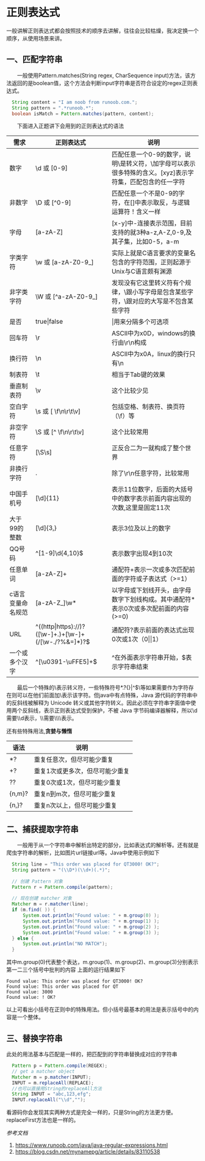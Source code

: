# 正则表达式

一般讲解正则表达式都会按照技术的顺序去讲解，往往会比较枯燥，我决定换一个顺序，从使用场景来讲。

## 一、匹配字符串
&emsp;&emsp;一般使用Pattern.matches(String regex, CharSequence input)方法，该方法返回的是boolean值，这个方法会判断input字符串是否符合设定的regex正则表达式。  
```java
  String content = "I am noob from runoob.com.";
  String pattern = ".*runoob.*";
  boolean isMatch = Pattern.matches(pattern, content);
```  
&emsp;&emsp;下面进入正题讲下会用到的正则表达式的语法  

需求 | 正则表达式 |  说明  
-|-|-
数字 | \d 或 [0-9] | 匹配任意一个0-9的数字，说明\是转义符，\加字母可以表示很多特殊的含义。[xyz]表示字符集，匹配包含的任一字符 |
非数字 | \D 或 [^0-9] | 匹配任意一个不是0-9的字符，在[]中表示取反，与逻辑运算符！含义一样 |
字母 | [a-zA-Z] | [x-y]中-连接表示范围，目前支持的就3种a-z,A-Z,0-9,及其子集，比如0-5，a-m |
字类字符 | \w 或 [a-zA-Z0-9_] | 实际上就是C语言要求的变量名包含的字符范围，正则起源于Unix与C语言颇有渊源 |
非字类字符 | \W 或 [^a-zA-Z0-9_] | 发现没有它这里转义符有个规律，\跟小写字母是包含某些字符，\跟对应的大写是不包含某些字符 |
是否 | true&#124;false | &#124;用来分隔多个可选项 |
回车符 | \r | ASCII中为x0D，windows的换行由\r\n构成 |
换行符 | \n | ASCII中为x0A，linux的换行只有\n |
制表符 | \t | 相当于Tab键的效果 |
垂直制表符 | \v | 这个比较少见 |
空白字符 | \s 或 [ \f\n\r\t\v] | 包括空格、制表符、换页符（\f）等 |
非空字符 | \S 或 [^ \f\n\r\t\v] | 这个比较常用 |
任意字符 | [\S\s] | 正反合二为一就构成了整个世界 |
非换行字符 | . | 除了\r\n任意字符，比较常用 |
中国手机号 | [\d]{11} | 表示11位数字，后面的大括号中的数字表示前面内容出现的次数,这里是固定11次 |
大于99的整数 | [\d]{3,} | 表示3位及以上的数字 |
QQ号码  | ^[1-9]\d{4,10}$ | 表示数字出现4到10次 |
任意单词  | [a-zA-Z]+ | 通配符+表示一次或多次匹配前面的字符或子表达式（>=1） |
c语言变量命名规范  | [a-zA-Z_]\w* | 以字母或下划线开头，由字母数字下划线构成。其中通配符*表示0次或多次配前面的内容(>=0) |
URL  | ^((http&#124;https)://)?([\w-]+\.)+[\w-]+(/[\w-./?%&=]*)?$ | 通配符?表示前面的表达式出现0次或1次（0&#124;&#124;1） |
一个或多个汉字  | ^[\u0391-\uFFE5]+$ | ^在外面表示字符串开始，$表示字符串结束 |


&emsp;&emsp;最后一个特殊的\表示转义符，一些特殊符号*.?[](){}|^$\等如果需要作为字符存在则可以在他们前面加\表示该字符。但java中有点特殊，Java 源代码的字符串中的反斜线被解释为 Unicode 转义或其他字符转义。因此必须在字符串字面值中使用两个反斜线，表示正则表达式受到保护，不被 Java 字节码编译器解释，所以\d 需要\\\\d表示，\\\\需要\\\\\\\\表示。

还有些特殊用法,**贪婪与懒惰** 
  
语法 | 说明  
-|-
*? | 重复任意次，但尽可能少重复 |
+? | 重复1次或更多次，但尽可能少重复 |
?? | 重复0次或1次，但尽可能少重复 |
{n,m}? | 重复n到m次，但尽可能少重复 |
{n,}? | 重复n次以上，但尽可能少重复 |
  
  
## 二、捕获提取字符串
&emsp;&emsp;一般用于从一个字符串中解析出特定的部分，比如表达式的解析等。还有就是爬虫字符串的解析，比如图片url链接url等。Java中使用示例如下  
```java
  String line = "This order was placed for QT3000! OK?";
  String pattern = "(\\D*)(\\d+)(.*)";
 
  // 创建 Pattern 对象
  Pattern r = Pattern.compile(pattern);
 
  // 现在创建 matcher 对象
  Matcher m = r.matcher(line);
  if (m.find( )) {
      System.out.println("Found value: " + m.group(0) );
      System.out.println("Found value: " + m.group(1) );
      System.out.println("Found value: " + m.group(2) );
      System.out.println("Found value: " + m.group(3) ); 
  } else {
      System.out.println("NO MATCH");
  }
```  
其中m.group(0)代表整个表达，m.group(1)、m.group(2)、m.group(3)分别表示第一二三个括号中批判的内容
上面的运行结果如下  
```
Found value: This order was placed for QT3000! OK?
Found value: This order was placed for QT
Found value: 3000
Found value: ! OK?
```  
以上可看出小括号在正则中的特殊用法。但小括号最基本的用法是表示括号中的内容是一个整体。
  
## 三、替换字符串
此处的用法基本与匹配是一样的，把匹配到的字符串替换成对应的字符串
```java
  Pattern p = Pattern.compile(REGEX);
  // get a matcher object
  Matcher m = p.matcher(INPUT); 
  INPUT = m.replaceAll(REPLACE);
  //也可以直接用String的replaceAll方法
  String INPUT = "abc,123,efg";
  INPUT.replaceAll("\\d","");
```  
看源码你会发现其实两种方式是完全一样的，只是String的方法更方便。replaceFirst方法也是一样的。

  
*参考文档*
1. <https://www.runoob.com/java/java-regular-expressions.html>
2. <https://blog.csdn.net/mynamepg/article/details/83110538>

